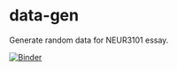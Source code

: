 # data-gen
Generate random data for NEUR3101 essay.

[![Binder](https://mybinder.org/badge_logo.svg)](https://mybinder.org/v2/gh/Frederic-vW/data-gen/main?labpath=essay_data.ipynb)
